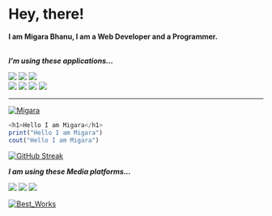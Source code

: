 # Hey, there! 
**I am Migara Bhanu, I am a Web Developer and a Programmer.**
<br>
<br>


***I'm using these applications...***

![](https://img.shields.io/badge/OS-LinuxElementary-informational?style=flat&logo=Linux&logoColor=white&color=8d81c2) ![](https://img.shields.io/badge/Editor-PyCharm-informational?style=flat&logo=pycharm&logoColor=white&color=2bbc8a) ![](https://img.shields.io/badge/Editor-VS_Code-informational?style=flat&logo=visual-studio-code&logoColor=white&color=007acc) 
<br>
![](https://img.shields.io/badge/Code-Ruby-informational?style=flat&logo=Ruby&logoColor=white&color=f21279)
![](https://img.shields.io/badge/Code-Python-informational?style=flat&logo=python&logoColor=white&color=356a97)
![](https://img.shields.io/badge/Code-JavaScript-informational?style=flat&logo=javascript&logoColor=white&color=e9db4c)  ![](https://img.shields.io/badge/RTE-NodeJS-informational?style=flat&logo=RTE&logoColor=white&color=2bbc8a)

***

[![Migara](https://github-readme-stats.vercel.app/api?username=migarabhanu&show_icons=true&theme=dracula)](https://github.com/migarabhanu)


```JavaScript
<h1>Hello I am Migara</h1>
print("Hello I am Migara")
cout("Hello I am Migara")
```

[![GitHub Streak](http://github-readme-streak-stats.herokuapp.com?user=migarabhanu&theme=dracula)](https://git.io/streak-stats)

***I am using these Media platforms...***

![](https://img.shields.io/badge/YouTube-informational?style=flat&logo=Youtube&logoColor=white&color=red) ![](https://img.shields.io/badge/GitHub-informational?style=flat&logo=GitHUb&logoColor=white&color=8d81c2) ![](https://img.shields.io/badge/Discord-informational?style=flat&logo=Discord&logoColor=white&color=blue)


[![Best_Works ](https://github-readme-stats.vercel.app/api/top-langs/?username=migarabhanu&title&theme=dracula)](https://github.com/migarabhanu)

